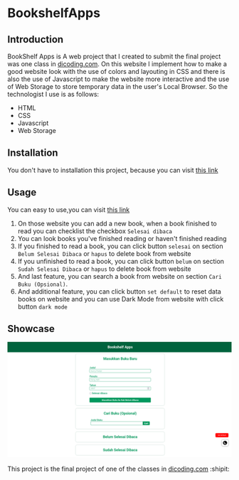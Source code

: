 # BookshelfApps
## Introduction
BookShelf Apps is A web project that I created to submit the final project was one class in [dicoding.com](https://www.dicoding.com/). On this website I implement how to make a good website look with the use of colors and layouting in CSS and there is also the use of Javascript to make the website more interactive and the use of Web Storage to store temporary data in the user's Local Browser. So the technologist I use is as follows:
* HTML
* CSS
* Javascript
* Web Storage

## Installation
You don't have to installation this project, because you can visit [this link](https://mallexibra.github.io/bookshelfApps/)

## Usage
You can easy to use,you can visit [this link](https://mallexibra.github.io/bookshelfApps/)
1. On those website you can add a new book, when a book finished to read you can checklist the checkbox `Selesai dibaca`
2. You can look books you've finished reading or haven't finished reading
3. If you finished to read a book, you can click button `selesai` on section `Belum Selesai Dibaca` or `hapus` to delete book from website
4. If you unfinished to read a book, you can click button `belum` on section `Sudah Selesai Dibaca` or `hapus` to delete book from website
5. And last feature, you can search a book from website on section `Cari Buku (Opsional)`.
6. And additional feature, you can click button `set default` to reset data books on website and you can use Dark Mode from website with click button `dark mode`

## Showcase
![Show Project BookShelf Apps](assets/img/bookshelfapps.png)

This project is the final project of one of the classes in [dicoding.com](https://www.dicoding.com/) :shipit:
